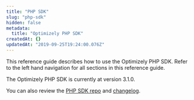 ```yaml
---
title: "PHP SDK"
slug: "php-sdk"
hidden: false
metadata: 
  title: "Optimizely PHP SDK"
createdAt: {}
updatedAt: "2019-09-25T19:24:00.076Z"
---
```

This reference guide describes how to use the Optimizely PHP SDK. Refer to the left hand navigation for all sections in this reference guide.

The Optimizely PHP SDK is currently at version 3.1.0.

You can also review the [PHP SDK repo](https://github.com/optimizely/php-sdk) and [changelog](https://github.com/optimizely/php-sdk/blob/master/CHANGELOG.md).